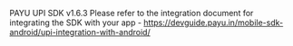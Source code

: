 PAYU UPI SDK v1.6.3
Please refer to the integration document for integrating the SDK with your app - https://devguide.payu.in/mobile-sdk-android/upi-integration-with-android/
